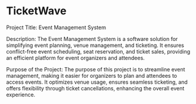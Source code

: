 # TicketWave
Project Title: Event Management System

Description:
The Event Management System is a software solution for simplifying event planning,
venue management, and ticketing. It ensures conflict-free event scheduling, seat reservation,
and ticket sales, providing an efficient platform for event organizers and attendees.

Purpose of the Project:
The purpose of this project is to streamline event management,
making it easier for organizers to plan and attendees to access events. 
It optimizes venue usage, ensures seamless ticketing, and offers flexibility
through ticket cancellations, enhancing the overall event experience.
